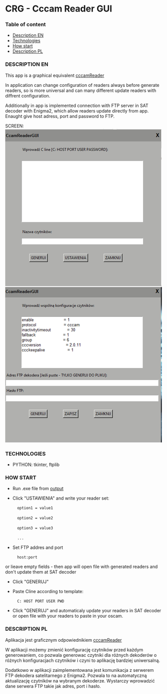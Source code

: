 # CRG - Cccam Reader GUI

### Table of content

- [Description EN](#description-pl)
- [Technologies](#technologies)
- [How start](#how-start)
- [Description PL](#description-pl)

### DESCRIPTION EN

This app is a graphical equivalent [cccamReader](https://github.com/adres433/cccam_reader)

In application can change configuration  of readers always before generate readers,
so is more universal and can many different update readers with diffrent configuration.

Additionally in app is implemented connection with FTP server in SAT decoder with Enigma2, 
which allow readers update directly from app.
Enaught give host adress, port and password to FTP.

SCREEN:
![Main screen](./screen/main.png)
![Config screen](./screen/cfg.png)

### TECHNOLOGIES

- PYTHON: tkinter, ftplib

### HOW START

- Run .exe file from [output](./output)
- Click "USTAWIENIA" and write your reader set:


		option1 = value1
		
		option2 = value2
		
		option3 = value3
		
		...


- Set FTP addres and port 

		host:port


or lieave empty fields - then app will open file with generated 
readers and don't update them at SAT decoder
- Click "GENERUJ"
- Paste Cline according to template: 

		C: HOST PORT USER PWD
		
- Click "GENERUJ" and automaticaly update your readers in SAT decoder
		or open file with your readers to paste in your oscam.

### DESCRIPTION PL

Aplikacja jest graficznym odpowiednikiem [cccamReader](https://github.com/adres433/cccam_reader)

W aplikacji możemy zmienić konfigurację czytników przed każdym generowaniem,
co pozwala generowac czytniki dla różnych dekoderów o różnych konfiguracjach czytników
i czyni to aplikację bardziej uniwersalną.

Dodatkowo w aplikacji zaimplementowana jest komunikacja z serwerem FTP
dekodera satelitarnego z Enigma2.
Pozwala to na automatyczną aktualizację czytników na wybranym dekoderze.
Wystarczy wprowadzić dane serwera FTP takie jak adres, port i hasło.